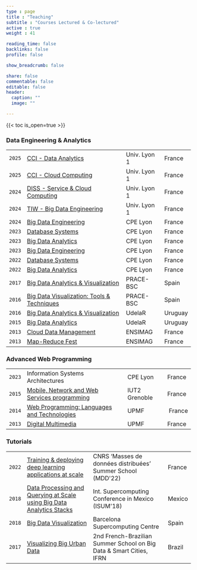 ```yaml
---
type : page
title : "Teaching"
subtitle : "Courses Lectured & Co-lectured"
active : true
weight : 41

reading_time: false
backlinks: false
profile: false

show_breadcrumb: false

share: false
commentable: false
editable: false
header:
  caption: ""
  image: ""

---
```


{{< toc is_open=true >}}

### Data Engineering & Analytics

|    |    |    |    |
|----|----|----|----|
`2025`	| [CCI - Data Analytics](http://espinosa-oviedo.com/data-analytics/)	| Univ. Lyon 1	| France
`2025`	| [CCI - Cloud Computing](http://espinosa-oviedo.com/cloud-cci/)	| Univ. Lyon 1	| France
`2024`	| [DISS - Service & Cloud Computing](http://espinosa-oviedo.com/cloud/)	| Univ. Lyon 1	| France
`2024`	| [TIW - Big Data Engineering](https://espinosa-oviedo.com/big-data/)	| Univ. Lyon 1	| France
`2024`	| [Big Data Engineering](http://vargas-solar.com/bigdata-engineering/)	| CPE Lyon	| France
`2023`	| [Database Systems](https://espinosa-oviedo.com/database-systems/)	| CPE Lyon	| France
`2023`	| [Big Data Analytics](https://espinosa-oviedo.com/big-data-analytics/)	| CPE Lyon	| France
`2023`	| [Big Data Engineering](https://espinosa-oviedo.com/big-data/)	| CPE Lyon	| France
`2022`	| [Database Systems](https://espinosa-oviedo.com/database-systems/)	| CPE Lyon	| France
`2022`	| [Big Data Analytics](https://espinosa-oviedo.com/big-data-analytics/)	| CPE Lyon	| France
`2017`	| [Big Data Analytics & Visualization](http://vargas-solar.com/bigdata-visualisation/)	| PRACE-BSC	| Spain
`2016`	| [Big Data Visualization: Tools & Techniques](https://espinosa-oviedo.com/big-data-visualization)	| PRACE-BSC	| Spain
`2016`	| [Big Data Analytics & Visualization](http://vargas-solar.com/bigdata-visualisation/)	| UdelaR	| Uruguay
`2015`	| [Big Data Analytics](http://vargas-solar.com/big-data-analytics)	| UdelaR	| Uruguay
`2013`	| [Cloud Data Management](http://vargas-solar.com/cloud-data-management/)	| ENSIMAG	| France
`2013`	| [Map-Reduce Fest](http://vargas-solar.com/map-reduce-fest/)	| ENSIMAG	| France



### Advanced Web Programming

|    |    |    |    |
|----|----|----|----|
`2023`	| Information Systems Architectures	| CPE Lyon	| France
`2015`	| [Mobile, Network and Web Services programming][3]	| IUT2 Grenoble	| France
`2014`	| [Web Programming: Languages and Technologies][2]	| UPMF	| France
`2013`	| [Digital Multimedia][1]	| UPMF	| France

[3]: https://espinosa-oviedo.com/web-programming-and-services/
[2]: https://espinosa-oviedo.com/web-programming/
[1]: https://espinosa-oviedo.com/digital-multimedia


### Tutorials

|    |    |    |    |
|----|----|----|----|
`2022`	| [Training & deploying deep learning applications at scale][t4]	| CNRS ‘Masses de données distribuées’ Summer School (MDD'22)	| France
`2018`	| [Data Processing and Querying at Scale using Big Data Analytics Stacks][t3]	| Int. Supercomputing Conference in Mexico (ISUM'18)	| Mexico
`2018`	| [Big Data Visualization][t2]	| Barcelona Supercomputing Centre	| Spain
`2017`	| [Visualizing Big Urban Data][t1]	| 2nd French-Brazilian Summer School on Big Data & Smart Cities, IFRN	| Brazil

[t4]: https://cedric.cnam.fr/lab/confs/mdd2022/programme/
[t3]: http://www.isum2018.udg.mx/evento/taller-3-data-processing-and-querying-scale-using-big-data-analytics-stacks
[t2]: https://espinosa-oviedo.com/big-data-visualization
[t1]: https://github.com/javieraespinosa/dxlab-smart-cities
